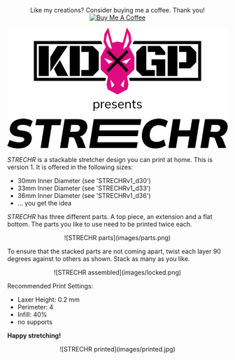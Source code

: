 <p align="center">
  Like my creations? Consider buying me a coffee. Thank you!
  <a href="https://www.buymeacoffee.com/KDxGP)" target="_blank">
    <img src="https://cdn.buymeacoffee.com/buttons/default-orange.png" alt="Buy Me A Coffee">
  </a>
</p>
<p align="center">
  <img src="images/KDxGP_STRECHR.png" alt="KDxGP presents STRECHR">
</p>

_STRECHR_ is a stackable stretcher design you can print at home. This is version 1. It is offered in the following sizes:

-   30mm Inner Diameter (see 'STRECHRv1_d30')
-   33mm Inner Diameter (see 'STRECHRv1_d33')
-   36mm Inner Diameter (see 'STRECHRv1_d36')
-   ... you get the idea

_STRECHR_ has three different parts. A top piece, an extension and a flat bottom. The parts you like to use need to be printed twice each.

<center>![STRECHR parts](images/parts.png)</center>

To ensure that the stacked parts are not coming apart, twist each layer 90 degrees against to others as shown. Stack as many as you like.

<center>![STRECHR assembled](images/locked.png)</center>

Recommended Print Settings:

-   Laxer Height: 0.2 mm
-   Perimeter: 4
-   Infill: 40%
-   no supports

**Happy stretching!**

<center>![STRECHR printed](images/printed.jpg)</center>
